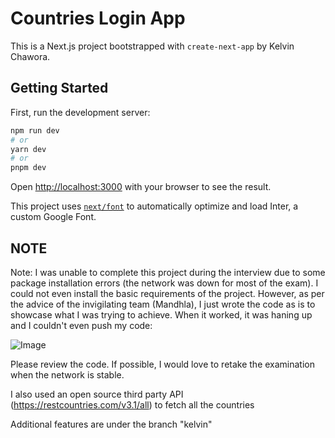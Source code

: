 # Countries Login App

This is a Next.js project bootstrapped with `create-next-app` by Kelvin Chawora.

## Getting Started

First, run the development server:

```bash
npm run dev
# or
yarn dev
# or
pnpm dev
```

Open [http://localhost:3000](http://localhost:3000) with your browser to see the result.

This project uses [`next/font`](https://nextjs.org/docs/basic-features/font-optimization) to automatically optimize and load Inter, a custom Google Font.

## NOTE


Note: I was unable to complete this project during the interview due to some package installation errors (the network was down for most of the exam). I could not even install the basic requirements of the project. However, as per the advice of the invigilating team (Mandhla), I just wrote the code as is to showcase what I was trying to achieve. When it worked, it was haning up and I couldn't even push my code:

![Image](/network.png)

Please review the code. If possible, I would love to retake the examination when the network is stable.
<br />

I also used an open source third party API (https://restcountries.com/v3.1/all) to fetch all the countries


Additional features are under the branch "kelvin"
